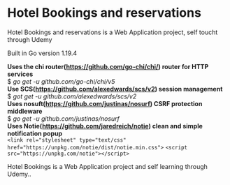 # Hotel Bookings and reservations  

Hotel Bookings and reservations is a Web Application project, self toucht through Udemy

Built in Go version 1.19.4

**Uses the chi router(https://github.com/go-chi/chi/) router for HTTP services**  <br>
$ *go get -u github.com/go-chi/chi/v5*  <br>
**Use SCS(https://github.com/alexedwards/scs/v2) session management**  <br>
$ *got get -u github.com/alexedwards/scs/v2*  <br>
**Uses nosuft(https://github.com/justinas/nosurf) CSRF protection middleware**  <br>
$ *go get -u github.com/justinas/nosurf*  <br>
**Uses Notie(https://github.com/jaredreich/notie) clean and simple notification popup**  <br>
```<link rel="stylesheet" type="text/css" href="https://unpkg.com/notie/dist/notie.min.css">```
```<script src="https://unpkg.com/notie"></script>```


Hotel Bookings is a Web Application project and self learning through Udemy..  <br>
